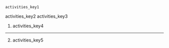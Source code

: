 ```ngMeta
activities_key1
```

activities_key2
activities_key3
1. activities_key4
---

2. activities_key5
